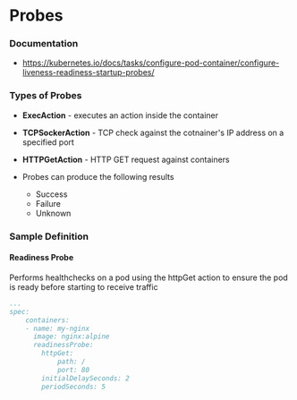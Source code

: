 # Probes
### Documentation
- https://kubernetes.io/docs/tasks/configure-pod-container/configure-liveness-readiness-startup-probes/

### Types of Probes
- **ExecAction** - executes an action inside the container
- **TCPSockerAction** - TCP check against the cotnainer's IP address on a specified port
- **HTTPGetAction** - HTTP GET request against containers


- Probes can produce the following results
    - Success
    - Failure
    - Unknown

### Sample Definition
#### Readiness Probe
Performs healthchecks on a pod using the httpGet action to ensure the pod is ready before starting to receive traffic
```yaml
...
spec:
    containers:
    - name: my-nginx
      image: nginx:alpine
      readinessProbe:
        httpGet:
            path: /
            port: 80
        initialDelaySeconds: 2
        periodSeconds: 5
```
